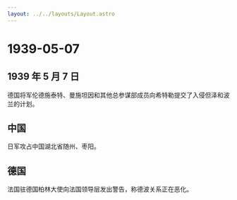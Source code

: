 ```yaml
---
layout: ../../layouts/Layout.astro
---
```


# 1939-05-07

## 1939 年 5 月 7 日

德国将军伦德施泰特、曼施坦因和其他总参谋部成员向希特勒提交了入侵但泽和波兰的计划。

## 中国

日军攻占中国湖北省随州、枣阳。

## 德国

法国驻德国柏林大使向法国领导层发出警告，称德波关系正在恶化。